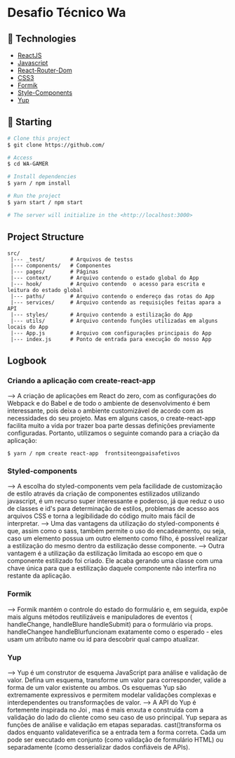 <div align="center" id="top"> 
  &#xa0;
</div>

<h1>Desafio Técnico  Wa</h1>

## :rocket: Technologies ##

- [ReactJS](https://pt-br.reactjs.org/)
- [Javascript](https://developer.mozilla.org/pt-BR/docs/Web/JavaScript)
- [React-Router-Dom](https://reactrouter.com)
- [CSS3](https://www.w3schools.com/css/)
- [Formik](https://formik.org/docs/overview)
- [Style-Components](https://styled-components.com/)
- [Yup](https://www.npmjs.com/package/yup)

## :checkered_flag: Starting ##

```bash
# Clone this project
$ git clone https://github.com/

# Access
$ cd WA-GAMER

# Install dependencies
$ yarn / npm install

# Run the project
$ yarn start / npm start

# The server will initialize in the <http://localhost:3000>
```

## Project Structure

```
src/
 |--- _test/        # Arquivos de testss
 |--- components/   # Componentes
 |--- pages/        # Páginas
 |--- context/      # Arquivo contendo o estado global do App
 |--- hook/         # Arquivo contendo  o acesso para escrita e leitura do estado global
 |--- paths/        # Arquivo contendo o endereço das rotas do App
 |--- services/     # Arquivo contendo as requisições feitas apara a API
 |--- styles/       # Arquivo contendo a estilização do App
 |--- utils/        # Arquivo contendo funções utilizadas em alguns locais do App
 |--- App.js        # Arquivo com configurações principais do App
 |--- index.js      # Ponto de entrada para execução do nosso App
```

## Logbook

### Criando a aplicação com create-react-app

--> A criação de aplicações em React do zero, com as configurações do Webpack e do Babel e de todo o ambiente de desenvolvimento é bem interessante, pois deixa o ambiente customizável de acordo com as necessidades do seu projeto. Mas em alguns casos, o create-react-app facilita muito a vida por trazer boa parte dessas definições previamente configuradas. Portanto, utilizamos o seguinte comando para a criação da aplicação:

```
$ yarn / npm create react-app  frontsiteongpaisafetivos
```

### Styled-components

--> A escolha do styled-components vem pela facilidade de customização de estilo através da criação de componentes estilizados utilizando javascript, é um recurso super interessante e poderoso, já que reduz o uso de classes e id's para determinação de estilos, problemas de acesso aos arquivos CSS e torna a legibilidade do código muito mais fácil de interpretar.
--> Uma das vantagens da utilização do styled-components é que, assim como o sass, também permite o uso do encadeamento, ou seja, caso um elemento possua um outro elemento como filho, é possível realizar a estilização do mesmo dentro da estilização desse componente.
--> Outra vantagem é a utilização da estilização limitada ao escopo em que o componente estilizado foi criado. Ele acaba gerando uma classe com uma chave única para que a estilização daquele componente não interfira no restante da aplicação.


### Formik
--> Formik mantém o controle do estado do formulário e, em seguida, expõe mais alguns métodos reutilizáveis e manipuladores de eventos ( handleChange, handleBlure handleSubmit) para o formulário via props. handleChangee handleBlurfuncionam exatamente como o esperado - eles usam um atributo name ou id para descobrir qual campo atualizar.

### Yup

--> Yup é um construtor de esquema JavaScript para análise e validação de valor. Defina um esquema, transforme um valor para corresponder, valide a forma de um valor existente ou ambos. Os esquemas Yup são extremamente expressivos e permitem modelar validações complexas e interdependentes ou transformações de valor.
--> A API do Yup é fortemente inspirada no Joi , mas é mais enxuta e construída com a validação do lado do cliente como seu caso de uso principal. Yup separa as funções de análise e validação em etapas separadas. cast()transforma os dados enquanto validateverifica se a entrada tem a forma correta. Cada um pode ser executado em conjunto (como validação de formulário HTML) ou separadamente (como desserializar dados confiáveis ​​de APIs).
